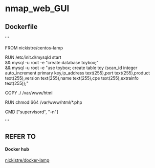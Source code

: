 nmap_web_GUI
==================

## Dockerfile
'''

FROM nickistre/centos-lamp

RUN /etc/init.d/mysqld start \
   && mysql -u root -e "create database toybox;" \
   && mysql -u root -e "use toybox; create table toy (scan_id integer auto_increment primary key,ip_address text(255),port text(255),product text(255),version text(255),name text(255),cpe text(255),extrainfo text(255));"

COPY ./ /var/www/html

RUN chmod 664 /var/www/html/*.php

CMD ["supervisord", "-n"]

'''

## REFER TO

#### Docker hub
[nickistre/docker-lamp](https://github.com/nickistre/docker-lamp)
